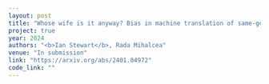 ```yaml
---
layout: post
title: "Whose wife is it anyway? Bias in machine translation of same-gender relationships" 
project: true
year: 2024
authors: "<b>Ian Stewart</b>, Rada Mihalcea"
venue: "In submission" 
link: "https://arxiv.org/abs/2401.04972"
code_link: ""
---
```

